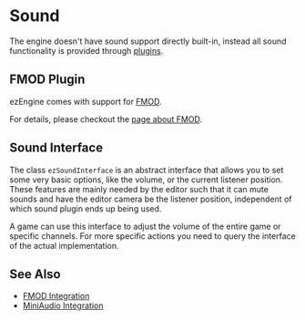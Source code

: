 # Sound

The engine doesn't have sound support directly built-in, instead all sound functionality is provided through [plugins](../custom-code/cpp/engine-plugins.md).

## FMOD Plugin

ezEngine comes with support for [FMOD](https://www.fmod.com/).

For details, please checkout the [page about FMOD](fmod/fmod-overview.md).

## Sound Interface

The class `ezSoundInterface` is an abstract interface that allows you to set some very basic options, like the volume, or the current listener position. These features are mainly needed by the editor such that it can mute sounds and have the editor camera be the listener position, independent of which sound plugin ends up being used.

A game can use this interface to adjust the volume of the entire game or specific channels. For more specific actions you need to query the interface of the actual implementation.

## See Also

* [FMOD Integration](fmod/fmod-overview.md)
* [MiniAudio Integration](miniaudio/ma-overview.md)